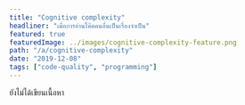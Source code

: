 ```yaml
---
title: "Cognitive complexity"  
headliner: "เมื่อการอ่านโค๊ตคนอื่นเป็นเรื่องจำเป็น"  
featured: true  
featuredImage: ../images/cognitive-complexity-feature.png 
path: "/a/cognitive-complexity"  
date: "2019-12-08"  
tags: ["code-quality", "programming"]
---
```


ยังไม่ได้เขียนเนื้อหา